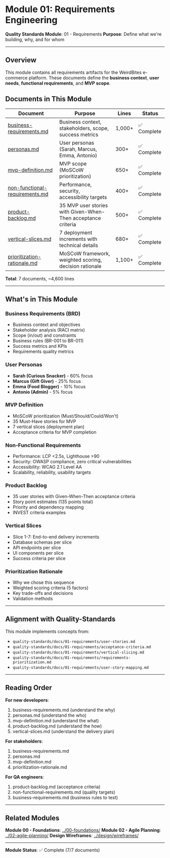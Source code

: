 # Module 01: Requirements Engineering

**Quality Standards Module**: 01 - Requirements
**Purpose**: Define what we're building, why, and for whom

---

## Overview

This module contains all requirements artifacts for the WeirdBites e-commerce platform. These documents define the **business context**, **user needs**, **functional requirements**, and **MVP scope**.

## Documents in This Module

| Document                                                         | Purpose                                                      | Lines  | Status      |
| ---------------------------------------------------------------- | ------------------------------------------------------------ | ------ | ----------- |
| [business-requirements.md](business-requirements.md)             | Business context, stakeholders, scope, success metrics       | 1,000+ | ✅ Complete |
| [personas.md](personas.md)                                       | User personas (Sarah, Marcus, Emma, Antonio)                 | 300+   | ✅ Complete |
| [mvp-definition.md](mvp-definition.md)                           | MVP scope (MoSCoW prioritization)                            | 650+   | ✅ Complete |
| [non-functional-requirements.md](non-functional-requirements.md) | Performance, security, accessibility targets                 | 400+   | ✅ Complete |
| [product-backlog.md](product-backlog.md)                         | 35 MVP user stories with Given-When-Then acceptance criteria | 500+   | ✅ Complete |
| [vertical-slices.md](vertical-slices.md)                         | 7 deployment increments with technical details               | 680+   | ✅ Complete |
| [prioritization-rationale.md](prioritization-rationale.md)       | MoSCoW framework, weighted scoring, decision rationale       | 1,100+ | ✅ Complete |

**Total**: 7 documents, ~4,600 lines

---

## What's in This Module

### Business Requirements (BRD)

- Business context and objectives
- Stakeholder analysis (RACI matrix)
- Scope (in/out) and constraints
- Business rules (BR-001 to BR-011)
- Success metrics and KPIs
- Requirements quality metrics

### User Personas

- **Sarah (Curious Snacker)** - 60% focus
- **Marcus (Gift Giver)** - 25% focus
- **Emma (Food Blogger)** - 10% focus
- **Antonio (Admin)** - 5% focus

### MVP Definition

- MoSCoW prioritization (Must/Should/Could/Won't)
- 35 Must-Have stories for MVP
- 7 vertical slices (deployment plan)
- Acceptance criteria for MVP completion

### Non-Functional Requirements

- Performance: LCP <2.5s, Lighthouse >90
- Security: OWASP compliance, zero critical vulnerabilities
- Accessibility: WCAG 2.1 Level AA
- Scalability, reliability, usability targets

### Product Backlog

- 35 user stories with Given-When-Then acceptance criteria
- Story point estimates (135 points total)
- Priority and dependency mapping
- INVEST criteria examples

### Vertical Slices

- Slice 1-7: End-to-end delivery increments
- Database schemas per slice
- API endpoints per slice
- UI components per slice
- Success criteria per slice

### Prioritization Rationale

- Why we chose this sequence
- Weighted scoring criteria (5 factors)
- Key trade-offs and decisions
- Validation methods

---

## Alignment with Quality-Standards

This module implements concepts from:

- `quality-standards/docs/01-requirements/user-stories.md`
- `quality-standards/docs/01-requirements/acceptance-criteria.md`
- `quality-standards/docs/01-requirements/vertical-slicing.md`
- `quality-standards/docs/01-requirements/requirements-prioritization.md`
- `quality-standards/docs/01-requirements/user-story-mapping.md`

---

## Reading Order

**For new developers**:

1. business-requirements.md (understand the why)
2. personas.md (understand the who)
3. mvp-definition.md (understand the what)
4. product-backlog.md (understand the how)
5. vertical-slices.md (understand the delivery plan)

**For stakeholders**:

1. business-requirements.md
2. personas.md
3. mvp-definition.md
4. prioritization-rationale.md

**For QA engineers**:

1. product-backlog.md (acceptance criteria)
2. non-functional-requirements.md (quality targets)
3. business-requirements.md (business rules to test)

---

## Related Modules

**Module 00 - Foundations**: [../00-foundations/](../00-foundations/)
**Module 02 - Agile Planning**: [../02-agile-planning/](../02-agile-planning/)
**Design Wireframes**: [../design/wireframes/](../design/wireframes/)

---

**Module Status**: ✅ Complete (7/7 documents)
